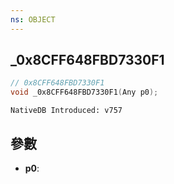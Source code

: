 ```yaml
---
ns: OBJECT
---
```

## _0x8CFF648FBD7330F1

```c
// 0x8CFF648FBD7330F1
void _0x8CFF648FBD7330F1(Any p0);
```

```
NativeDB Introduced: v757
```

## 參數
* **p0**:
